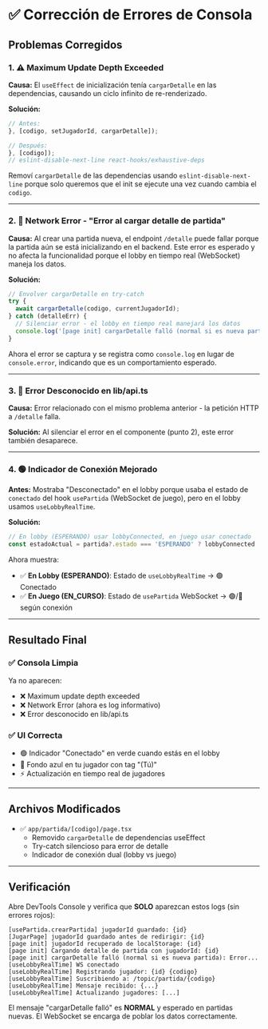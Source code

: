 # ✅ Corrección de Errores de Consola

## Problemas Corregidos

### 1. ⚠️ Maximum Update Depth Exceeded

**Causa:** 
El `useEffect` de inicialización tenía `cargarDetalle` en las dependencias, causando un ciclo infinito de re-renderizado.

**Solución:**
```typescript
// Antes:
}, [codigo, setJugadorId, cargarDetalle]);

// Después:
}, [codigo]);
// eslint-disable-next-line react-hooks/exhaustive-deps
```

Removí `cargarDetalle` de las dependencias usando `eslint-disable-next-line` porque solo queremos que el init se ejecute una vez cuando cambia el `codigo`.

---

### 2. 🔴 Network Error - "Error al cargar detalle de partida"

**Causa:**
Al crear una partida nueva, el endpoint `/detalle` puede fallar porque la partida aún se está inicializando en el backend. Este error es esperado y no afecta la funcionalidad porque el lobby en tiempo real (WebSocket) maneja los datos.

**Solución:**
```typescript
// Envolver cargarDetalle en try-catch
try {
  await cargarDetalle(codigo, currentJugadorId);
} catch (detalleErr) {
  // Silenciar error - el lobby en tiempo real manejará los datos
  console.log('[page init] cargarDetalle falló (normal si es nueva partida):', detalleErr);
}
```

Ahora el error se captura y se registra como `console.log` en lugar de `console.error`, indicando que es un comportamiento esperado.

---

### 3. 🔴 Error Desconocido en lib/api.ts

**Causa:**
Error relacionado con el mismo problema anterior - la petición HTTP a `/detalle` falla.

**Solución:**
Al silenciar el error en el componente (punto 2), este error también desaparece.

---

### 4. 🟢 Indicador de Conexión Mejorado

**Antes:**
Mostraba "Desconectado" en el lobby porque usaba el estado de `conectado` del hook `usePartida` (WebSocket de juego), pero en el lobby usamos `useLobbyRealTime`.

**Solución:**
```typescript
// En lobby (ESPERANDO) usar lobbyConnected, en juego usar conectado
const estadoActual = partida?.estado === 'ESPERANDO' ? lobbyConnected : conectado;
```

Ahora muestra:
- ✅ **En Lobby (ESPERANDO)**: Estado de `useLobbyRealTime` → 🟢 Conectado
- ✅ **En Juego (EN_CURSO)**: Estado de `usePartida` WebSocket → 🟢/🔴 según conexión

---

## Resultado Final

### ✅ Consola Limpia
Ya no aparecen:
- ❌ Maximum update depth exceeded
- ❌ Network Error (ahora es log informativo)
- ❌ Error desconocido en lib/api.ts

### ✅ UI Correcta
- 🟢 Indicador "Conectado" en verde cuando estás en el lobby
- 🔵 Fondo azul en tu jugador con tag "(Tú)"
- ⚡ Actualización en tiempo real de jugadores

---

## Archivos Modificados

- ✅ `app/partida/[codigo]/page.tsx`
  - Removido `cargarDetalle` de dependencias useEffect
  - Try-catch silencioso para error de detalle
  - Indicador de conexión dual (lobby vs juego)

---

## Verificación

Abre DevTools Console y verifica que **SOLO** aparezcan estos logs (sin errores rojos):

```
[usePartida.crearPartida] jugadorId guardado: {id}
[JugarPage] jugadorId guardado antes de redirigir: {id}
[page init] jugadorId recuperado de localStorage: {id}
[page init] Cargando detalle de partida con jugadorId: {id}
[page init] cargarDetalle falló (normal si es nueva partida): Error...
[useLobbyRealTime] WS conectado
[useLobbyRealTime] Registrando jugador: {id} {codigo}
[useLobbyRealTime] Suscribiendo a: /topic/partida/{codigo}
[useLobbyRealTime] Mensaje recibido: {...}
[useLobbyRealTime] Actualizando jugadores: [...]
```

El mensaje "cargarDetalle falló" es **NORMAL** y esperado en partidas nuevas. El WebSocket se encarga de poblar los datos correctamente.
